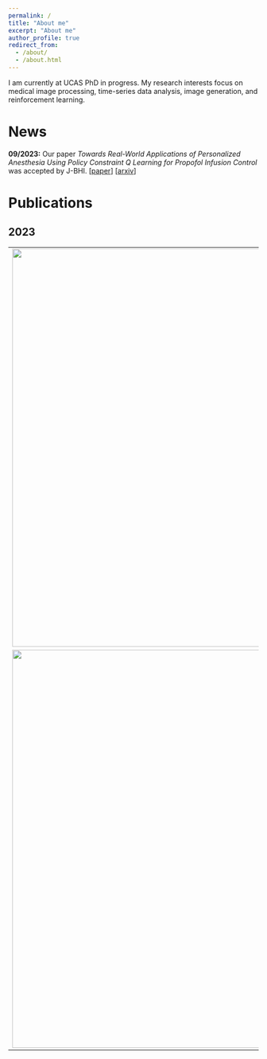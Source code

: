 ```yaml
---
permalink: /
title: "About me"
excerpt: "About me"
author_profile: true
redirect_from: 
  - /about/
  - /about.html
---
```


I am currently at UCAS PhD in progress. My research interests focus on medical image processing, time-series data analysis, image generation, and reinforcement learning.

News
======
**09/2023:** Our paper *Towards Real-World Applications of Personalized Anesthesia Using Policy Constraint Q Learning for Propofol Infusion Control* was accepted by J-BHI. [[paper](https://ieeexplore.ieee.org/document/10268595)] [[arxiv](https://arxiv.org/abs/2303.10180)]

# Publications

## 2023

<table style="border: none; border-collapse: collapse;" border="0">
  <colgroup>
    <col style="width:40%">
      <col style="width:60%">
  </colgroup>
  <tbody>
    <tr style="border-collapse: separate; border-spacing:30em;">
      <td style="border-collapse: collapse; border: none;">
        <img src="https://xiudingcai.github.io//images/pcql.jpg" width="800">
      </td>
      <td style="border-collapse: collapse; border: none;">
        <b>Towards Real-World Applications of Personalized Anesthesia Using Policy Constraint Q Learning for Propofol Infusion Control</b>
        <br><b>Xiuding Cai</b>, Jiao Chen, Yaoyao Zhu, Beimin Wang and Yu Yao
        <br>
        <i>IEEE Journal of Biomedical and Health Informatics (J-BHI) 2023</i>
        <br>
        <span>
          <a href="https://ieeexplore.ieee.org/document/10268595">paper</a>&nbsp;
        </span>  
        <span>
          <a href="https://arxiv.org/abs/2303.10180">arxiv</a>&nbsp;
        </span>
        <span>
          <a href="todo">code</a>
        </span>
      </td>
    </tr>
    <tr style="border-collapse: separate; border-spacing:30em;">
      <td style="border-collapse: collapse; border: none;">
        <img src="https://xiudingcai.github.io/images/enco.jpg" width="800">
      </td>
      <td style="border-collapse: collapse; border: none;">
        <b>Constraining Multi-scale Pairwise Features between Encoder and Decoder Using Contrastive Learning for Unpaired Image-to-Image Translation</b>
        <br><b>Xiuding Cai</b>, Jiao Chen, Yaoyao Zhu, Beimin Wang and Yu Yao
        <br>
        <i>arXiv preprint arXiv:2211.10867</i>
        <br>
        <span>
          <a href="https://arxiv.org/abs/2211.10867">arxiv</a>&nbsp;
        </span>
        <span>
          <a href="https://github.com/XiudingCai/PyTorch-EnCo">code</a>
        </span>
      </td>
    </tr>
  </tbody>
</table>



